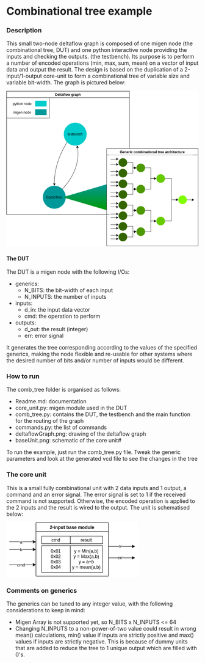 # Combinational tree example

### Description

This small two-node deltaflow graph is composed of one migen node (the combinational tree, DUT) and one python interactive node providing the inputs and checking the outputs. (the testbench). Its purpose is to perform a number of encoded operations (min, max, sum, mean) on a vector of input data and output the result. The design is based on the duplication of a 2-input/1-output core-unit to form a combinational tree of variable size and variable bit-width. The graph is pictured below:

![alt text](deltaflowGraph.png)

#### The DUT

The DUT is a migen node with the following I/Os:
 
 - generics:
    - N_BITS: the bit-width of each input
    - N_INPUTS: the number of inputs
 - inputs:
    - d_in: the input data vector
    - cmd: the operation to perform
 - outputs:
    - d_out: the result (integer)
    - err: error signal

It generates the tree corresponding according to the values of the specified generics, making the node flexible and re-usable for other systems where the desired number of bits and/or number of inputs would be different.

### How to run

The comb_tree folder is organised as follows:
 - Readme.md: documentation
 - core_unit.py: migen module used in the DUT
 - comb_tree.py: contains the DUT, the testbench and the main function for the routing of the graph
 - commands.py: the list of commands
 - deltaflowGraph.png: drawing of the deltaflow graph
 - baseUnit.png: schematic of the core unit#

 To run the example, just run the comb_tree.py file. Tweak the generic parameters and look at the generated vcd file to see the changes in the tree

### The core unit

This is a small fully combinational unit with 2 data inputs and 1 output, a command and an error signal. The error signal is set to 1 if the received command is not supported.
Otherwise, the encoded operation is applied to the 2 inputs and the result is wired to the output. The unit is schematised below:

![alt text](baseUnit.png)

### Comments on generics

The generics can be tuned to any integer value, with the following considerations to keep in mind:
 - Migen Array is not supported yet, so N_BITS x N_INPUTS <= 64
 - Changing N_INPUTS to a non-power-of-two value could result in wrong mean() calculations, min() value if inputs are strictly positive and max() values if inputs are strictly negative. This is because of dummy units that are added to reduce the tree to 1 unique output which are filled with 0's.

